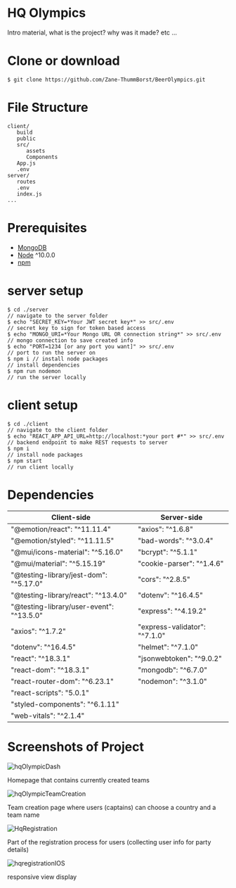 # HQ Olympics
 Intro material, what is the project? why was it made? etc ...

# Clone or download
```terminal
$ git clone https://github.com/Zane-ThummBorst/BeerOlympics.git
```

# File Structure
 ```terminal
client/
    build
    public
    src/
       assets
       Components
    App.js
    .env
server/
    routes
    .env
    index.js
...
```

# Prerequisites
- [MongoDB](https://gist.github.com/nrollr/9f523ae17ecdbb50311980503409aeb3)
- [Node](https://nodejs.org/en/download/) ^10.0.0
- [npm](https://nodejs.org/en/download/package-manager/)


# server setup
 ```terminal
 $ cd ./server                                                             // navigate to the server folder
 $ echo "SECRET_KEY=*Your JWT secret key*" >> src/.env                     // secret key to sign for token based access
 $ echo "MONGO_URI=*Your Mongo URL OR connection string*" >> src/.env      // mongo connection to save created info
 $ echo "PORT=1234 [or any port you want]" >> src/.env                     // port to run the server on
 $ npm i // install node packages                                          // install dependencies
 $ npm run nodemon                                                         // run the server locally
 ```

# client setup
 ```terminal
 $ cd ./client                                                             // navigate to the client folder
 $ echo "REACT_APP_API_URL=http://localhost:*your port #*" >> src/.env    // backend endpoint to make REST requests to server
 $ npm i                                                                   // install node packages
 $ npm start                                                               // run client locally
 ```

# Dependencies
Client-side | Server-side
--- | ---
"@emotion/react": "^11.11.4" |  "axios": "^1.6.8"
"@emotion/styled": "^11.11.5" | "bad-words": "^3.0.4"
"@mui/icons-material": "^5.16.0" | "bcrypt": "^5.1.1"
"@mui/material": "^5.15.19" |  "cookie-parser": "^1.4.6"
"@testing-library/jest-dom": "^5.17.0" |  "cors": "^2.8.5"
"@testing-library/react": "^13.4.0" | "dotenv": "^16.4.5"
"@testing-library/user-event": "^13.5.0" | "express": "^4.19.2"
"axios": "^1.7.2" | "express-validator": "^7.1.0"
"dotenv": "^16.4.5" | "helmet": "^7.1.0"
"react": "^18.3.1" | "jsonwebtoken": "^9.0.2"
"react-dom": "^18.3.1" | "mongodb": "^6.7.0"
"react-router-dom": "^6.23.1" | "nodemon": "^3.1.0"
"react-scripts": "5.0.1" |
"styled-components": "^6.1.11" |
"web-vitals": "^2.1.4" |

# Screenshots of Project

![hqOlympicDash](https://github.com/user-attachments/assets/769cc125-0640-4627-88ec-d2aef50b0cb1)

Homepage that contains currently created teams

![hqOlympicTeamCreation](https://github.com/user-attachments/assets/c2934b82-4bf6-4b27-92a3-2aae680f9c8c)

Team creation page where users (captains) can choose a country and a team name

![HqRegistration](https://github.com/user-attachments/assets/0e1fce2e-37f8-4201-98d1-e8f8d5844324)

Part of the registration process for users (collecting user info for party details)

![hqregistrationIOS](https://github.com/user-attachments/assets/21810b78-aa67-4b4d-a1b4-ac45c82367da)

responsive view display

